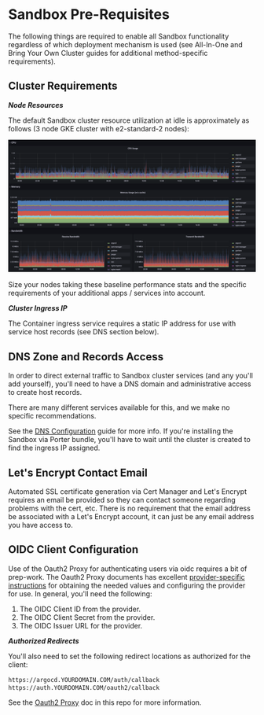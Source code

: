 # Sandbox Pre-Requisites

The following things are required to enable all Sandbox functionality
regardless of which deployment mechanism is used (see All-In-One and Bring
Your Own Cluster guides for additional method-specific requirements).

## Cluster Requirements

***Node Resources***

The default Sandbox cluster resource utilization at idle is approximately as follows (3 node GKE cluster with e2-standard-2 nodes):

![Resource Utilization](../img/sandbox-resources.png)

Size your nodes taking these baseline performance stats and the specific requirements of your additional apps / services into account.


***Cluster Ingress IP***

The Container ingress service requires a static IP address for use with service host records (see DNS section below).

## DNS Zone and Records Access

In order to direct external traffic to Sandbox cluster services (and any you'll add
yourself), you'll need to have a DNS domain and administrative access to create host records.

There are many different services available for this, and we make no specific recommendations.

See the [DNS Configuration](dns.md) guide for more info. If you're installing the Sandbox via Porter bundle,
you'll have to wait until the cluster is created to find the ingress IP assigned.

## Let's Encrypt Contact Email

Automated SSL certificate generation via Cert Manager and Let's Encrypt requires an
email be provided so they can contact someone regarding problems with the cert, etc.
There is no requirement that the email address be associated with a Let's Encrypt account, it
can just be any email address you have access to.

## OIDC Client Configuration

Use of the Oauth2 Proxy for authenticating users via oidc requires a bit of prep-work. The Oauth2
Proxy documents has excellent [provider-specific instructions](https://oauth2-proxy.github.io/oauth2-proxy/docs/configuration/oauth_provider)
for obtaining the needed values and configuring the provider for use. In general, you'll need the following:

1. The OIDC Client ID from the provider.
2. The OIDC Client Secret from the provider.
3. The OIDC Issuer URL for the provider.

***Authorized Redirects***

You'll also need to set the following redirect locations as authorized for the client:

```text
https://argocd.YOURDOMAIN.COM/auth/callback
https://auth.YOURDOMAIN.COM/oauth2/callback
```

See the [Oauth2 Proxy](https://github.com/clhain/sandbox/services/oauth-proxy/README.md) doc in this repo for more information.